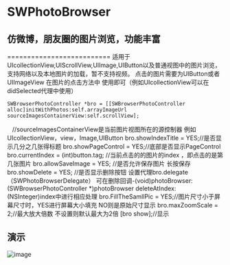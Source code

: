 # SWPhotoBrowser
## 仿微博，朋友圈的图片浏览，功能丰富
==========================
适用于UIcollectionView,UIScrollView,UIImage,UIButton以及普通视图中的图片浏览，支持网络以及本地图片的加载，暂不支持视频。
点击的图片需要为UIButton或者UIImageView
在图片的点击方法中 使用即可（例如UIcollectionView可以在didSelected代理中使用）

    SWBrowserPhotoController *bro = [[SWBrowserPhotoController alloc]initWithPhotos:self.arrayImageUrl sourceImagesContainerView:self.scrollView];
    //sourceImagesContainerView是当前图片视图所在的源控制器 例如UIcollectionView，view，Image,UIButton
    bro.showIndexTitle = YES;//是否显示几分之几张得标题
    bro.showPageControl = YES;//底部是否显示PageControl
    bro.currentIndex = (int)button.tag; //当前点击的的图片的index ，即点击的是第几张图片 
    bro.allowSaveImage = YES; //是否允许保存图片 长按保存
    bro.showDelete = YES; //是否显示删除按钮 设置代理bro.delegate（SWPhotoBrowserDelegate） 可在删除回调-(void)photoBrowser:(SWBrowserPhotoController *)photoBrowser deleteAtIndex:(NSInteger)index中进行相应处理
    bro.FillTheSamllPic = YES;//图片尺寸小于屏幕尺寸时，YES进行屏幕大小填充 NO则是原始尺寸显示
    bro.maxZoomScale = 2;//最大放大倍数 不设置则默认最大为2倍
    [bro show];//显示
    
## 演示
 ![image](https://github.com/ButBueatiful/dotvim/raw/master/screenshots/vim-screenshot.jpg)
